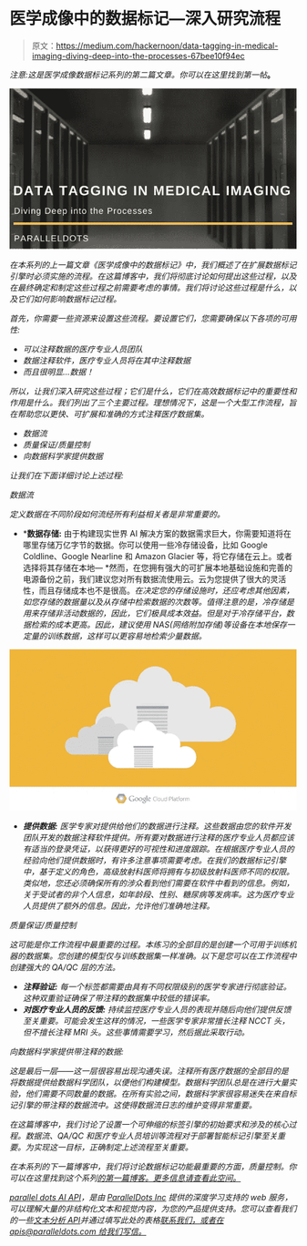 # 医学成像中的数据标记—深入研究流程

> 原文：<https://medium.com/hackernoon/data-tagging-in-medical-imaging-diving-deep-into-the-processes-67bee10f94ec>

*注意:这是医学成像数据标记系列的第二篇文章。你可以在这里找到第一帖*[](http://blog.paralleldots.com/healthcare/data-tagging-medical-imaging-overview/)**。**

*![](img/6d5a12b4682c916ff7a341ef840ac460.png)*

*在本系列的上一篇文章《医学成像中的数据标记》中，我们概述了在扩展数据标记引擎时必须实施的流程。在这篇博客中，我们将彻底讨论如何提出这些过程，以及在最终确定和制定这些过程之前需要考虑的事情。我们将讨论这些过程是什么，以及它们如何影响数据标记过程。*

*首先，你需要一些资源来设置这些流程。要设置它们，您需要确保以下各项的可用性:*

*   *可以注释数据的医疗专业人员团队*
*   *数据注释软件，医疗专业人员将在其中注释数据*
*   *而且很明显…数据！*

*所以，让我们深入研究这些过程；它们是什么，它们在高效数据标记中的重要性和作用是什么。我们列出了三个主要过程。理想情况下，这是一个大型工作流程，旨在帮助您以更快、可扩展和准确的方式注释医疗数据集。*

*   *数据流*
*   *质量保证/质量控制*
*   *向数据科学家提供数据*

*让我们在下面详细讨论上述过程:*

*数据流*

*定义数据在不同阶段如何流经所有利益相关者是非常重要的。*

*   ***数据存储:**
    由于构建现实世界 AI 解决方案的数据需求巨大，你需要知道将在哪里存储万亿字节的数据。你可以使用一些冷存储设备，比如 Google Coldline、Google Nearline 和 Amazon Glacier 等，将它存储在云上。或者选择将其存储在本地— *然而，在您拥有强大的可扩展本地基础设施和完善的电源备份之前，我们建议您对所有数据流使用云。云为您提供了很大的灵活性，而且存储成本也不是很高。*在决定您的存储设施时，还应考虑其他因素，如您存储的数据量以及从存储中检索数据的次数等。值得注意的是，冷存储是用来存储非活动数据的，因此，它们极具成本效益。但是对于冷存储平台，数据检索的成本更高。因此，建议使用 NAS(网络附加存储)等设备在本地保存一定量的训练数据，这样可以更容易地检索少量数据。*

*![](img/018c51576ff46e872a68433187074b43.png)*

*   ***提供数据:**
    医学专家对提供给他们的数据进行注释。这些数据由您的软件开发团队开发的数据注释软件提供。所有要对数据进行注释的医疗专业人员都应该有适当的登录凭证，以获得更好的可视性和进度跟踪。在根据医疗专业人员的经验向他们提供数据时，有许多注意事项需要考虑。在我们的数据标记引擎中，基于定义的角色，高级放射科医师将拥有与初级放射科医师不同的权限。类似地，您还必须确保所有的涉众看到他们需要在软件中看到的信息。例如，关于受试者的非个人信息，如年龄段、性别、糖尿病等发病率。这为医疗专业人员提供了额外的信息。因此，允许他们准确地注释。*

*质量保证/质量控制*

*这可能是你工作流程中最重要的过程。本练习的全部目的是创建一个可用于训练机器的数据集。您创建的模型仅与训练数据集一样准确。以下是您可以在工作流程中创建强大的 QA/QC 层的方法。*

*   ***注释验证:** 每一个标签都需要由具有不同权限级别的医学专家进行彻底验证。这种双重验证确保了带注释的数据集中较低的错误率。*
*   ***对医疗专业人员的反馈:**
    持续监控医疗专业人员的表现并随后向他们提供反馈至关重要。可能会发生这样的情况，一些医学专家非常擅长注释 NCCT 头，但不擅长注释 MRI 头。这些事情需要学习，然后据此采取行动。*

*向数据科学家提供带注释的数据:*

*这是最后一层——这一层很容易出现沟通失误。注释所有医疗数据的全部目的是将数据提供给数据科学团队，以便他们构建模型。数据科学团队总是在进行大量实验，他们需要不同数量的数据。在所有实验之间，数据科学家很容易迷失在来自标记引擎的带注释的数据流中。这使得数据流日志的维护变得非常重要。*

*在这篇博客中，我们讨论了设置一个可伸缩的标签引擎的初始要求和涉及的核心过程。数据流、QA/QC 和医疗专业人员培训等流程对于部署智能标记引擎至关重要。为实现这一目标，正确制定上述流程至关重要。*

*在本系列的下一篇博客中，我们将讨论数据标记功能最重要的方面，质量控制。你可以在这里找到这个系列[的第一篇博客。更多信息请查看此空间。](http://blog.paralleldots.com/healthcare/data-tagging-medical-imaging-overview/)*

*[parallel dots AI API](https://www.paralleldots.com/)，是由 [ParallelDots Inc](https://paralleldots.xyz/) 提供的深度学习支持的 web 服务，可以理解大量的非结构化文本和视觉内容，为您的产品提供支持。您可以查看我们的一些[文本分析 API](https://www.paralleldots.com/text-analysis-apis)并通过填写此处的表格[联系我们，或者在 apis@paralleldots.com 给我们写信。](https://www.paralleldots.com/contact-us)*